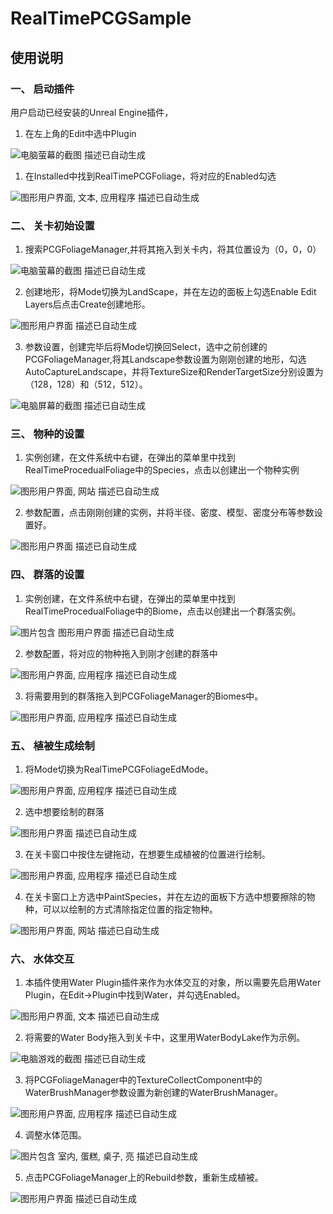 # RealTimePCGSample

## **使用说明**

### 一、  启动插件

用户启动已经安装的Unreal Engine插件，

 

1. 在左上角的Edit中选中Plugin

 

![电脑萤幕的截图  描述已自动生成](file:///C:/Users/VEGECH~1/AppData/Local/Temp/msohtmlclip1/01/clip_image002.gif)

1. 在Installed中找到RealTimePCGFoliage，将对应的Enabled勾选

![图形用户界面, 文本, 应用程序  描述已自动生成](file:///C:/Users/VEGECH~1/AppData/Local/Temp/msohtmlclip1/01/clip_image004.gif)

 



 

 

### 二、  关卡初始设置

1. 搜索PCGFoliageManager,并将其拖入到关卡内，将其位置设为（0，0，0）

![电脑萤幕的截图  描述已自动生成](file:///C:/Users/VEGECH~1/AppData/Local/Temp/msohtmlclip1/01/clip_image006.gif)

 

2. 创建地形，将Mode切换为LandScape，并在左边的面板上勾选Enable Edit Layers后点击Create创建地形。

![图形用户界面  描述已自动生成](file:///C:/Users/VEGECH~1/AppData/Local/Temp/msohtmlclip1/01/clip_image008.gif)

3. 参数设置，创建完毕后将Mode切换回Select，选中之前创建的PCGFoliageManager,将其Landscape参数设置为刚刚创建的地形，勾选AutoCaptureLandscape，并将TextureSize和RenderTargetSize分别设置为（128，128）和（512，512）。

![电脑屏幕的截图  描述已自动生成](file:///C:/Users/VEGECH~1/AppData/Local/Temp/msohtmlclip1/01/clip_image010.gif)



 

### 三、  物种的设置

1. 实例创建，在文件系统中右键，在弹出的菜单里中找到RealTimeProcedualFoliage中的Species，点击以创建出一个物种实例

![图形用户界面, 网站  描述已自动生成](file:///C:/Users/VEGECH~1/AppData/Local/Temp/msohtmlclip1/01/clip_image012.gif)

2. 参数配置，点击刚刚创建的实例，并将半径、密度、模型、密度分布等参数设置好。

![图形用户界面  描述已自动生成](file:///C:/Users/VEGECH~1/AppData/Local/Temp/msohtmlclip1/01/clip_image014.gif)



 

### 四、  群落的设置

1. 实例创建，在文件系统中右键，在弹出的菜单里中找到RealTimeProcedualFoliage中的Biome，点击以创建出一个群落实例。

![图片包含 图形用户界面  描述已自动生成](file:///C:/Users/VEGECH~1/AppData/Local/Temp/msohtmlclip1/01/clip_image016.gif)

2. 参数配置，将对应的物种拖入到刚才创建的群落中

![图形用户界面, 应用程序  描述已自动生成](file:///C:/Users/VEGECH~1/AppData/Local/Temp/msohtmlclip1/01/clip_image018.gif)

3. 将需要用到的群落拖入到PCGFoliageManager的Biomes中。

![图形用户界面, 应用程序  描述已自动生成](file:///C:/Users/VEGECH~1/AppData/Local/Temp/msohtmlclip1/01/clip_image020.gif)



 

 

### 五、  植被生成绘制

1. 将Mode切换为RealTimePCGFoliageEdMode。

![图形用户界面, 应用程序  描述已自动生成](file:///C:/Users/VEGECH~1/AppData/Local/Temp/msohtmlclip1/01/clip_image022.gif)

2. 选中想要绘制的群落

![图形用户界面  描述已自动生成](file:///C:/Users/VEGECH~1/AppData/Local/Temp/msohtmlclip1/01/clip_image024.gif)



3. 在关卡窗口中按住左键拖动，在想要生成植被的位置进行绘制。

![图形用户界面, 应用程序  描述已自动生成](file:///C:/Users/VEGECH~1/AppData/Local/Temp/msohtmlclip1/01/clip_image026.gif)

4. 在关卡窗口上方选中PaintSpecies，并在左边的面板下方选中想要擦除的物种，可以以绘制的方式清除指定位置的指定物种。

![图形用户界面, 网站  描述已自动生成](file:///C:/Users/VEGECH~1/AppData/Local/Temp/msohtmlclip1/01/clip_image028.gif)

### 六、  水体交互

1. 本插件使用Water Plugin插件来作为水体交互的对象，所以需要先启用Water Plugin，在Edit->Plugin中找到Water，并勾选Enabled。

![图形用户界面, 文本  描述已自动生成](file:///C:/Users/VEGECH~1/AppData/Local/Temp/msohtmlclip1/01/clip_image030.gif)

2. 将需要的Water Body拖入到关卡中，这里用WaterBodyLake作为示例。

![电脑游戏的截图  描述已自动生成](file:///C:/Users/VEGECH~1/AppData/Local/Temp/msohtmlclip1/01/clip_image032.gif)

3. 将PCGFoliageManager中的TextureCollectComponent中的WaterBrushManager参数设置为新创建的WaterBrushManager。



![图形用户界面, 应用程序  描述已自动生成](file:///C:/Users/VEGECH~1/AppData/Local/Temp/msohtmlclip1/01/clip_image034.gif)

4. 调整水体范围。

![图片包含 室内, 蛋糕, 桌子, 亮  描述已自动生成](file:///C:/Users/VEGECH~1/AppData/Local/Temp/msohtmlclip1/01/clip_image036.gif)

5. 点击PCGFoliageManager上的Rebuild参数，重新生成植被。

![图形用户界面  描述已自动生成](file:///C:/Users/VEGECH~1/AppData/Local/Temp/msohtmlclip1/01/clip_image038.gif)

 
